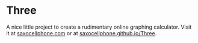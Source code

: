 # Three
A nice little project to create a rudimentary online graphing calculator.
Visit it at [saxocellphone.com](http://saxocellphone.com) or at [saxocellphone.github.io/Three](saxocellphone.github.io/Three).
